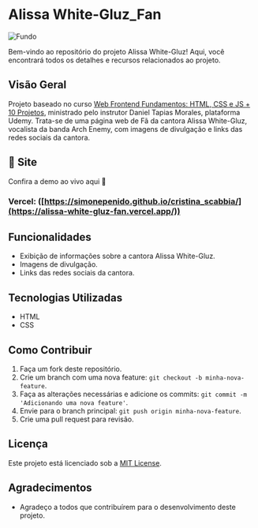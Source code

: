 # Alissa White-Gluz_Fan

![Fundo](https://github.com/user-attachments/assets/4bae3109-dca3-4f48-923f-2690575572c6)


Bem-vindo ao repositório do projeto <link>Alissa White-Gluz</link>! Aqui, você encontrará todos os detalhes e recursos relacionados ao projeto.

## Visão Geral

<link>Projeto baseado no curso <a href="https://www.udemy.com/course/sass-e-scss-do-basico-ao-avancado-projetos/](https://www.udemy.com/course/curso-web-design-fundamentos-aprenda-html-css-e-javascript/?kw=Web+Frontend+Fundamentos%3A+HTML%2C+CSS+e+JS&src=sac">Web Frontend Fundamentos: HTML, CSS e JS + 10 Projetos</a>, ministrado pelo instrutor Daniel Tapias Morales, plataforma Udemy. Trata-se de uma página web de Fã da cantora Alissa White-Gluz, vocalista da banda Arch Enemy, com imagens de divulgação e links das redes sociais da cantora.

## 🌟 Site

Confira a demo ao vivo aqui 🚀
### Vercel: ([https://simonepenido.github.io/cristina_scabbia/](https://alissa-white-gluz-fan.vercel.app/))

## Funcionalidades

- Exibição de informações sobre a cantora Alissa White-Gluz.
- Imagens de divulgação.
- Links das redes sociais da cantora.

## Tecnologias Utilizadas

- HTML
- CSS

## Como Contribuir

1. Faça um fork deste repositório.
2. Crie um branch com uma nova feature: `git checkout -b minha-nova-feature`.
3. Faça as alterações necessárias e adicione os commits: `git commit -m 'Adicionando uma nova feature'`.
4. Envie para o branch principal: `git push origin minha-nova-feature`.
5. Crie uma pull request para revisão.

## Licença

Este projeto está licenciado sob a [MIT License](LICENSE).

## Agradecimentos

- Agradeço a todos que contribuírem para o desenvolvimento deste projeto.
